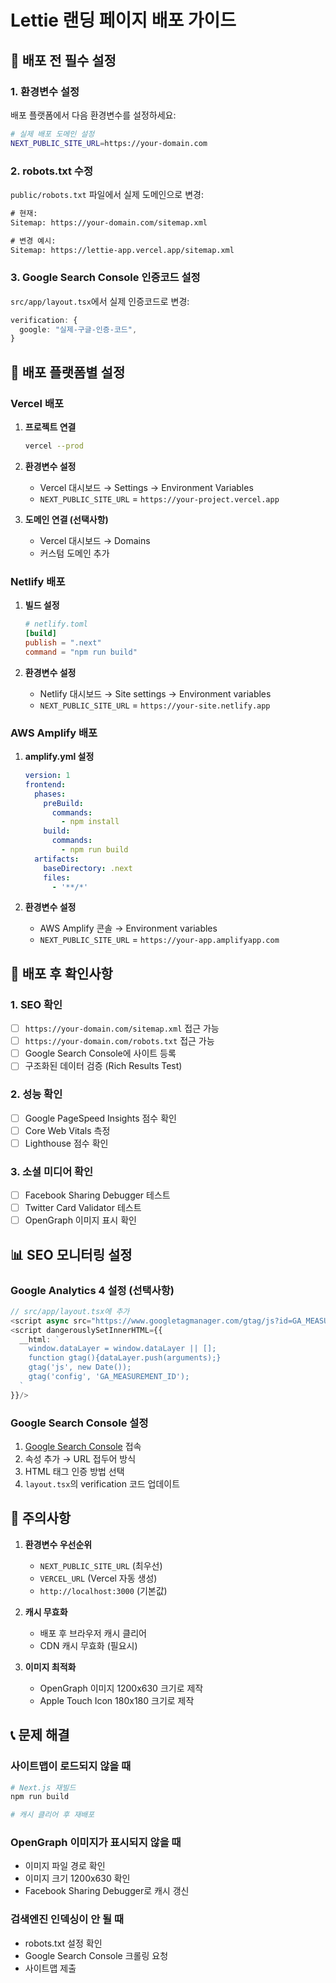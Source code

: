 # Lettie 랜딩 페이지 배포 가이드

## 🚀 배포 전 필수 설정

### 1. 환경변수 설정

배포 플랫폼에서 다음 환경변수를 설정하세요:

```bash
# 실제 배포 도메인 설정
NEXT_PUBLIC_SITE_URL=https://your-domain.com
```

### 2. robots.txt 수정

`public/robots.txt` 파일에서 실제 도메인으로 변경:

```txt
# 현재:
Sitemap: https://your-domain.com/sitemap.xml

# 변경 예시:
Sitemap: https://lettie-app.vercel.app/sitemap.xml
```

### 3. Google Search Console 인증코드 설정

`src/app/layout.tsx`에서 실제 인증코드로 변경:

```typescript
verification: {
  google: "실제-구글-인증-코드",
}
```

## 📱 배포 플랫폼별 설정

### Vercel 배포

1. **프로젝트 연결**
   ```bash
   vercel --prod
   ```

2. **환경변수 설정**
   - Vercel 대시보드 → Settings → Environment Variables
   - `NEXT_PUBLIC_SITE_URL` = `https://your-project.vercel.app`

3. **도메인 연결 (선택사항)**
   - Vercel 대시보드 → Domains
   - 커스텀 도메인 추가

### Netlify 배포

1. **빌드 설정**
   ```toml
   # netlify.toml
   [build]
   publish = ".next"
   command = "npm run build"
   ```

2. **환경변수 설정**
   - Netlify 대시보드 → Site settings → Environment variables
   - `NEXT_PUBLIC_SITE_URL` = `https://your-site.netlify.app`

### AWS Amplify 배포

1. **amplify.yml 설정**
   ```yaml
   version: 1
   frontend:
     phases:
       preBuild:
         commands:
           - npm install
       build:
         commands:
           - npm run build
     artifacts:
       baseDirectory: .next
       files:
         - '**/*'
   ```

2. **환경변수 설정**
   - AWS Amplify 콘솔 → Environment variables
   - `NEXT_PUBLIC_SITE_URL` = `https://your-app.amplifyapp.com`

## 🔧 배포 후 확인사항

### 1. SEO 확인
- [ ] `https://your-domain.com/sitemap.xml` 접근 가능
- [ ] `https://your-domain.com/robots.txt` 접근 가능
- [ ] Google Search Console에 사이트 등록
- [ ] 구조화된 데이터 검증 (Rich Results Test)

### 2. 성능 확인
- [ ] Google PageSpeed Insights 점수 확인
- [ ] Core Web Vitals 측정
- [ ] Lighthouse 점수 확인

### 3. 소셜 미디어 확인
- [ ] Facebook Sharing Debugger 테스트
- [ ] Twitter Card Validator 테스트
- [ ] OpenGraph 이미지 표시 확인

## 📊 SEO 모니터링 설정

### Google Analytics 4 설정 (선택사항)

```typescript
// src/app/layout.tsx에 추가
<script async src="https://www.googletagmanager.com/gtag/js?id=GA_MEASUREMENT_ID"></script>
<script dangerouslySetInnerHTML={{
  __html: `
    window.dataLayer = window.dataLayer || [];
    function gtag(){dataLayer.push(arguments);}
    gtag('js', new Date());
    gtag('config', 'GA_MEASUREMENT_ID');
  `
}}/>
```

### Google Search Console 설정

1. [Google Search Console](https://search.google.com/search-console) 접속
2. 속성 추가 → URL 접두어 방식
3. HTML 태그 인증 방법 선택
4. `layout.tsx`의 verification 코드 업데이트

## 🚨 주의사항

1. **환경변수 우선순위**
   - `NEXT_PUBLIC_SITE_URL` (최우선)
   - `VERCEL_URL` (Vercel 자동 생성)
   - `http://localhost:3000` (기본값)

2. **캐시 무효화**
   - 배포 후 브라우저 캐시 클리어
   - CDN 캐시 무효화 (필요시)

3. **이미지 최적화**
   - OpenGraph 이미지 1200x630 크기로 제작
   - Apple Touch Icon 180x180 크기로 제작

## 📞 문제 해결

### 사이트맵이 로드되지 않을 때
```bash
# Next.js 재빌드
npm run build

# 캐시 클리어 후 재배포
```

### OpenGraph 이미지가 표시되지 않을 때
- 이미지 파일 경로 확인
- 이미지 크기 1200x630 확인
- Facebook Sharing Debugger로 캐시 갱신

### 검색엔진 인덱싱이 안 될 때
- robots.txt 설정 확인
- Google Search Console 크롤링 요청
- 사이트맵 제출 